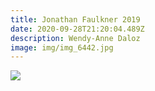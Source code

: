 ```yaml
---
title: Jonathan Faulkner 2019
date: 2020-09-28T21:20:04.489Z
description: Wendy-Anne Daloz
image: img/img_6442.jpg
---
```

![](img/img_6444.jpg)